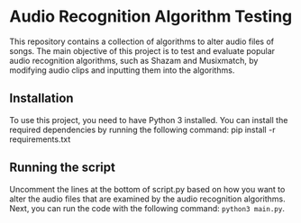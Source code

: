 # Audio Recognition Algorithm Testing

This repository contains a collection of algorithms to alter audio files of songs. The main objective of this project is to test and evaluate popular audio recognition algorithms, such as Shazam and Musixmatch, by modifying audio clips and inputting them into the algorithms.

## Installation

To use this project, you need to have Python 3 installed. You can install the required dependencies by running the following command:
pip install -r requirements.txt

## Running the script
Uncomment the lines at the bottom of script.py based on how you want to alter the audio files that are examined by the audio recognition algorithms. Next, you can run the code with the following command: `python3 main.py`.
